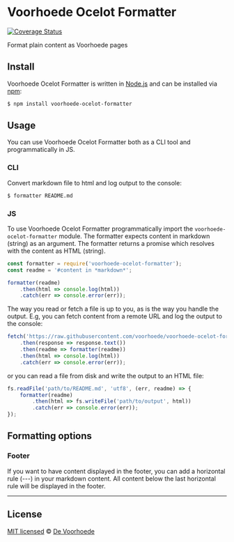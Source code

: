 # Voorhoede Ocelot Formatter

[![Coverage Status](https://coveralls.io/repos/github/voorhoede/voorhoede-ocelot-formatter/badge.svg?branch=master)](https://coveralls.io/github/voorhoede/voorhoede-ocelot-formatter?branch=master)

Format plain content as Voorhoede pages

## Install

Voorhoede Ocelot Formatter is written in [Node.js](http://nodejs.org/) and can be installed via [npm](https://npmjs.org/):

```bash
$ npm install voorhoede-ocelot-formatter
```

## Usage

You can use Voorhoede Ocelot Formatter both as a CLI tool and programmatically in JS.

### CLI

Convert markdown file to html and log output to the console:

```bash
$ formatter README.md
```

### JS

To use Voorhoede Ocelot Formatter programmatically import the `voorhoede-ocelot-formatter` module.
The formatter expects content in markdown (string) as an argument.
The formatter returns a promise which resolves with the content as HTML (string).

```javascript
const formatter = require('voorhoede-ocelot-formatter');
const readme = '#content in *markdown*';

formatter(readme)
    .then(html => console.log(html))
    .catch(err => console.error(err));
```

The way you read or fetch a file is up to you, as is the way you handle the output.
E.g, you can fetch content from a remote URL and log the output to the console:

```javascript
fetch('https://raw.githubusercontent.com/voorhoede/voorhoede-ocelot-formatter/master/README.md')
    .then(response => response.text())
    .then(readme => formatter(readme))
    .then(html => console.log(html))
    .catch(err => console.error(err));
```

or you can read a file from disk and write the output to an HTML file:

```javascript
fs.readFile('path/to/README.md', 'utf8', (err, readme) => {
    formatter(readme)
        .then(html => fs.writeFile('path/to/output', html))
        .catch(err => console.error(err));
});
```

## Formatting options

### Footer

If you want to have content displayed in the footer, you can add a horizontal rule (---) in your markdown content.
All content below the last horizontal rule will be displayed in the footer.

---

## License

[MIT licensed](https://github.com/voorhoede/voorhoede-ocelot-formatter/blob/master/LICENSE) © [De Voorhoede](https://www.voorhoede.nl/)